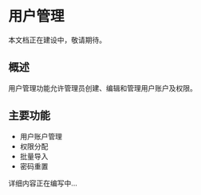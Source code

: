 # 用户管理

本文档正在建设中，敬请期待。

## 概述

用户管理功能允许管理员创建、编辑和管理用户账户及权限。

## 主要功能

- 用户账户管理
- 权限分配
- 批量导入
- 密码重置

详细内容正在编写中...